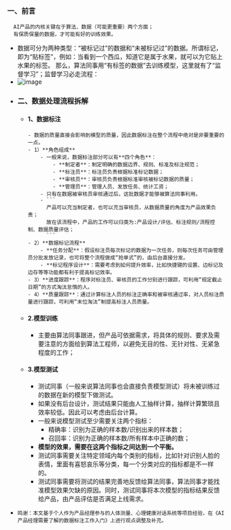 ﻿### 一、前言
	
	  AI产品的内核关键在于算法、数据（可能更重要）两个方面；
	  有保质保量的数据，才可能有好的训练效果。
	
- 数据可分为两种类型：“被标记过”的数据和“未被标记过”的数据。所谓标记，即为“贴标签”，例如：当看到一个西瓜，知道它是属于水果，就可以为它贴上水果的标签。
 那么，算法同事用“有标签的数据”去训练模型，这里就有了“监督学习”；监督学习必走流程：
- ![image](https://github.com/MrLinRy/Knowledge-Base/assets/44371277/4b73a27c-67a8-4738-b259-d91b1bd4f094)
- ### 二、数据处理流程拆解
  - #### 1、数据标注
		- 数据的质量直接会影响到模型的质量，因此数据标注在整个流程中绝对是非要重要的一点。
		- 1）**角色组成**
			- 一般来说，数据标注部分可以有**四个角色**：
				- **制定者**：制定明确的数据边界、规则、标准及标注规范；
				- **标注员**：标注员负责根据标准标记数据；
				- **审核员**：审核员负责根据标准审核被标记数据的质量；
				- **管理员**：管理人员、发放任务、统计工资；
			- 只有在数据被审核员审核通过后，这批数据才能够被算法同事利用。
			- ```
			  产品可以充当制定者，也可以充当审核员，从数据质量的角度为产品效果负责；
			  故在该流程中，产品的工作可以归类为:产品设计/评估、标注规则/流程控制、数据质量评估；
			  ```
		- 2）**数据标记流程**
			- **任务分配**：假设标注员每次标记的数据为一次任务，则每次任务可由管理员分批发放记录，也可将整个流程做成“抢单式”的，由后台直接分发。
			- **标记程序设计**：需要考虑到如何提升效率，比如快捷键的设置、边标记及边存等等功能都有利于提高标记效率。
		- 3）**进度跟踪**：程序对标注员、审核员的工作分别进行跟踪，可利用“规定截止日期”的方式淘汰怠惰的人。
		- 4）**质量跟踪**：通过计算标注人员的标注正确率和被审核通过率，对人员标注质量进行跟踪，可利用“末位淘汰”制提高标注人员质量。
   - #### 2.模型训练
		- 主要由算法同事跟进，但产品可依据需求，将具体的规则、要求及需要注意的方面给到算法工程师，以避免无目的性、无针对性、无紧急程度的工作；
   - #### 3.模型测试
		- 测试同事（一般来说算法同事也会直接负责模型测试）将未被训练过的数据在新的模型下做测试。
		- 如果没有后台设计，测试结果只能由人工抽样计算，抽样计算繁琐且效率较低。因此可以考虑由后台计算。
		- 一般来说模型测试至少需要关注两个指标：
			- 精确率：识别为正确的样本数/识别出来的样本数；
			- 召回率：识别为正确的样本数/所有样本中正确的数；
		- **模型的效果，需要在这两个指标之间达到一个平衡。**
		- 测试同事需要关注特定领域内每个类别的指标，比如针对识别人脸的表情，里面有喜怒哀乐等分类，每一个分类对应的指标都是不一样的。
		- 测试同事需要将测试的结果完善地反馈给算法同事，算法同事才能找准模型效果欠缺的原因。同时，测试同事将本次模型的指标结果反馈给产品，由产品评估是否满足上线需求。
- ```
  鸣谢：本文基于个人作为产品经理参与的人体测量、心理健康对话系统等项目经验，在《AI产品经理需要了解的数据标注工作入门》上进行观点调整及补充。
  ```
